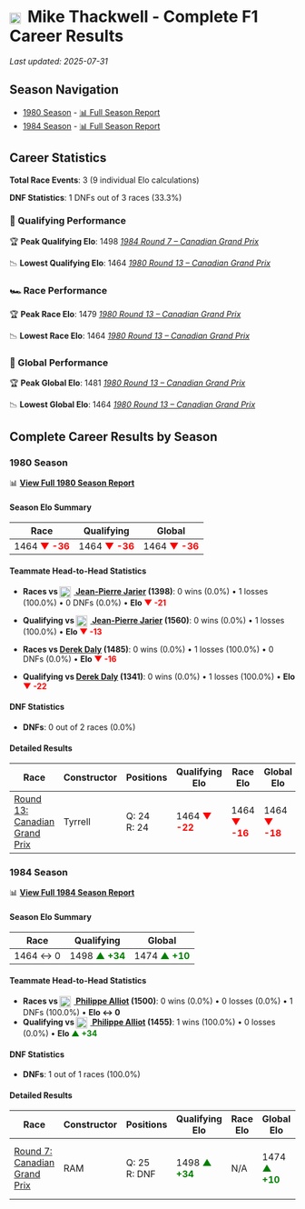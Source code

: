 # <img src="https://upload.wikimedia.org/wikipedia/commons/3/3e/Flag_of_New_Zealand.svg" alt="New Zealand" width="20" height="auto" style="vertical-align: middle; margin-right: 5px;" onerror="this.outerHTML='🇳🇿'; this.style.marginRight='5px';"/> Mike Thackwell - Complete F1 Career Results

*Last updated: 2025-07-31*

## Season Navigation

- [1980 Season](#1980-season) - [📊 Full Season Report](../seasons/1980-season-report)
- [1984 Season](#1984-season) - [📊 Full Season Report](../seasons/1984-season-report)

## Career Statistics

**Total Race Events**: 3 (9 individual Elo calculations)

**DNF Statistics**: 1 DNFs out of 3 races (33.3%)

### 🏁 Qualifying Performance

🏆 **Peak Qualifying Elo**: 1498
   *[1984 Round 7 – Canadian Grand Prix](../seasons/1984-season-report#round-7-canadian-grand-prix)*

📉 **Lowest Qualifying Elo**: 1464
   *[1980 Round 13 – Canadian Grand Prix](../seasons/1980-season-report#round-13-canadian-grand-prix)*

### 🏎️ Race Performance

🏆 **Peak Race Elo**: 1479
   *[1980 Round 13 – Canadian Grand Prix](../seasons/1980-season-report#round-13-canadian-grand-prix)*

📉 **Lowest Race Elo**: 1464
   *[1980 Round 13 – Canadian Grand Prix](../seasons/1980-season-report#round-13-canadian-grand-prix)*

### 🌟 Global Performance

🏆 **Peak Global Elo**: 1481
   *[1980 Round 13 – Canadian Grand Prix](../seasons/1980-season-report#round-13-canadian-grand-prix)*

📉 **Lowest Global Elo**: 1464
   *[1980 Round 13 – Canadian Grand Prix](../seasons/1980-season-report#round-13-canadian-grand-prix)*


## Complete Career Results by Season

### 1980 Season

📊 **[View Full 1980 Season Report](../seasons/1980-season-report)**

#### Season Elo Summary

| Race | Qualifying | Global |
|------|------------|--------|
| 1464 **<span style="color: red;">▼ -36</span>** | 1464 **<span style="color: red;">▼ -36</span>** | 1464 **<span style="color: red;">▼ -36</span>** |

#### Teammate Head-to-Head Statistics

- **Races vs [<img src="https://upload.wikimedia.org/wikipedia/commons/c/c3/Flag_of_France.svg" alt="France" width="20" height="auto" style="vertical-align: middle; margin-right: 5px;" onerror="this.outerHTML='🇫🇷'; this.style.marginRight='5px';"/> Jean-Pierre Jarier](jean-pierre-jarier) (1398)**: 0 wins (0.0%) • 1 losses (100.0%) • 0 DNFs (0.0%) • **Elo **<span style="color: red;">▼ -21</span>****
- **Qualifying vs [<img src="https://upload.wikimedia.org/wikipedia/commons/c/c3/Flag_of_France.svg" alt="France" width="20" height="auto" style="vertical-align: middle; margin-right: 5px;" onerror="this.outerHTML='🇫🇷'; this.style.marginRight='5px';"/> Jean-Pierre Jarier](jean-pierre-jarier) (1560)**: 0 wins (0.0%) • 1 losses (100.0%) • **Elo <span style="color: red;">▼ -13</span>**

- **Races vs [Derek Daly](derek-daly) (1485)**: 0 wins (0.0%) • 1 losses (100.0%) • 0 DNFs (0.0%) • **Elo **<span style="color: red;">▼ -16</span>****
- **Qualifying vs [Derek Daly](derek-daly) (1341)**: 0 wins (0.0%) • 1 losses (100.0%) • **Elo <span style="color: red;">▼ -22</span>**

#### DNF Statistics

- **DNFs**: 0 out of 2 races (0.0%)

#### Detailed Results

| Race | Constructor | Positions | Qualifying Elo | Race Elo | Global Elo | Teammate |
|------|-------------|-----------|----------------|----------|------------|----------|
| [Round 13: Canadian Grand Prix](../seasons/1980-season-report#round-13-canadian-grand-prix) | Tyrrell | Q: 24<br/>R: 24 | 1464 **<span style="color: red;">▼ -22</span>** | 1464 **<span style="color: red;">▼ -16</span>** | 1464 **<span style="color: red;">▼ -18</span>** | [<img src="https://upload.wikimedia.org/wikipedia/commons/c/c3/Flag_of_France.svg" alt="France" width="20" height="auto" style="vertical-align: middle; margin-right: 5px;" onerror="this.outerHTML='🇫🇷'; this.style.marginRight='5px';"/> Jean-Pierre Jarier](jean-pierre-jarier)<br/>Q: 15<br/>R: 7 |

### 1984 Season

📊 **[View Full 1984 Season Report](../seasons/1984-season-report)**

#### Season Elo Summary

| Race | Qualifying | Global |
|------|------------|--------|
| 1464 ↔ 0 | 1498 **<span style="color: green;">▲ +34</span>** | 1474 **<span style="color: green;">▲ +10</span>** |

#### Teammate Head-to-Head Statistics

- **Races vs [<img src="https://upload.wikimedia.org/wikipedia/commons/c/c3/Flag_of_France.svg" alt="France" width="20" height="auto" style="vertical-align: middle; margin-right: 5px;" onerror="this.outerHTML='🇫🇷'; this.style.marginRight='5px';"/> Philippe Alliot](philippe-alliot) (1500)**: 0 wins (0.0%) • 0 losses (0.0%) • 1 DNFs (100.0%) • **Elo ↔ 0**
- **Qualifying vs [<img src="https://upload.wikimedia.org/wikipedia/commons/c/c3/Flag_of_France.svg" alt="France" width="20" height="auto" style="vertical-align: middle; margin-right: 5px;" onerror="this.outerHTML='🇫🇷'; this.style.marginRight='5px';"/> Philippe Alliot](philippe-alliot) (1455)**: 1 wins (100.0%) • 0 losses (0.0%) • **Elo <span style="color: green;">▲ +34</span>**

#### DNF Statistics

- **DNFs**: 1 out of 1 races (100.0%)

#### Detailed Results

| Race | Constructor | Positions | Qualifying Elo | Race Elo | Global Elo | Teammate |
|------|-------------|-----------|----------------|----------|------------|----------|
| [Round 7: Canadian Grand Prix](../seasons/1984-season-report#round-7-canadian-grand-prix) | RAM | Q: 25<br/>R: DNF | 1498 **<span style="color: green;">▲ +34</span>** | N/A | 1474 **<span style="color: green;">▲ +10</span>** | [<img src="https://upload.wikimedia.org/wikipedia/commons/c/c3/Flag_of_France.svg" alt="France" width="20" height="auto" style="vertical-align: middle; margin-right: 5px;" onerror="this.outerHTML='🇫🇷'; this.style.marginRight='5px';"/> Philippe Alliot](philippe-alliot)<br/>Q: 26<br/>R: 10 |

